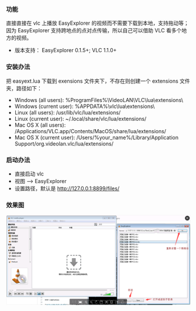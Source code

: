### 功能
直接直接在 vlc 上播放 EasyExplorer 的视频而不需要下载到本地，支持拖动等；因为 EasyExplorer 支持跨地点的点对点传输，所以自己可以借助 VLC 看多个地方的视频。
* 版本支持： EasyExplorer 0.1.5+; VLC 1.1.0+

### 安装办法

把 easyext.lua 下载到 exensions 文件夹下，不存在则创建一个 extensions 文件夹，路径如下：
* Windows (all users): %ProgramFiles%\VideoLAN\VLC\lua\extensions\
* Windows (current user): %APPDATA%\vlc\lua\extensions\
* Linux (all users): /usr/lib/vlc/lua/extensions/
* Linux (current user): ~/.local/share/vlc/lua/extensions/
* Mac OS X (all users): /Applications/VLC.app/Contents/MacOS/share/lua/extensions/
* Mac OS X (current user): /Users/%your_name%/Library/Application Support/org.videolan.vlc/lua/extensions/

### 启动办法
* 直接启动 vlc
* 视图 --> EasyExplorer 
* 设置路径，默认是 http://127.0.0.1:8899/files/

### 效果图
![EasyExplorer VLC Extension](easyext.png)

